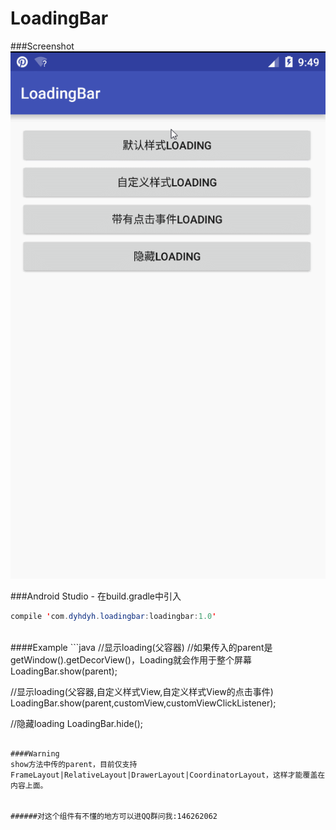 # LoadingBar

###Screenshot
![Example1](Screenshot/Screenshot.gif)

###Android Studio - 在build.gradle中引入
```java
compile 'com.dyhdyh.loadingbar:loadingbar:1.0'
```
<br/>
####Example
```java
//显示loading(父容器)
//如果传入的parent是getWindow().getDecorView()，Loading就会作用于整个屏幕
LoadingBar.show(parent); 

//显示loading(父容器,自定义样式View,自定义样式View的点击事件)
LoadingBar.show(parent,customView,customViewClickListener); 

//隐藏loading
LoadingBar.hide();
```

####Warning
show方法中传的parent，目前仅支持FrameLayout|RelativeLayout|DrawerLayout|CoordinatorLayout，这样才能覆盖在内容上面。


######对这个组件有不懂的地方可以进QQ群问我:146262062
